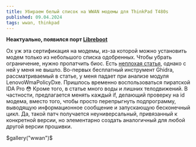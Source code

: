```yaml
---
title: Убираем белый список на WWAN модемы для ThinkPad T480s 
published: 09.04.2024
tags: wwan, thinkpad
---
```


**Неактуально, появился порт [Libreboot](https://libreboot.org/docs/install/t480.html)**

Ох уж эта сертификация на модемы, из-за которой можно установить модем только из небольшого списка одобренных. Чтобы убрать ограничение, нужно пропатчить биос. Есть [неплохая статья](https://thrimbor.github.io/2019/09/24/removing-the-m2-whitelist-on-a-thinkpad-t440p.html), однако с ней у меня не вышло. Во-первых бесплатный инструмент Ghidra, рассматриваемый в статье, у меня падает при анализе модуля LenovoWmaPolicyDxe. Пришлось временно воспользоваться пиратской IDA Pro 😳 Кроме того, в статье много воды и лишних телодвижений. В частности, предлагается менять каждый if, делающий проверку на id модема, вместо того, чтобы просто перепрыгнуть подпрограмму, выводящую информационное сообщение и запускающую бесконечный цикл. Да, такой патч получается неуниверсальный, привязанный к конкретной версии, но элементарно создать аналогичный для любой другой версии прошивки.

$gallery("wwan")$
